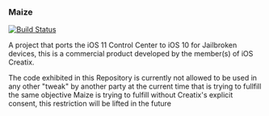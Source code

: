 ### Maize 

[![Build Status](https://travis-ci.org/ioscreatix/Maize.svg?branch=master)](https://travis-ci.org/ioscreatix/Maize)

A project that ports the iOS 11 Control Center to iOS 10 for Jailbroken devices, this is a commercial product developed by the member(s) of iOS Creatix.

The code exhibited in this Repository is currently not allowed to be used in any other "tweak" by another party at the current time that is trying to fullfill the same objective Maize is trying to fulfill without Creatix's explicit consent, this restriction will be lifted in the future

